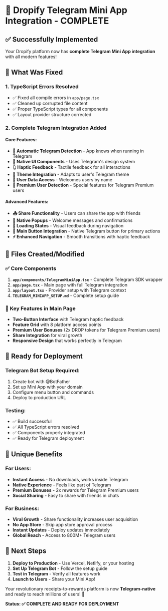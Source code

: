 # 🚀 Dropify Telegram Mini App Integration - COMPLETE

## ✅ Successfully Implemented

Your Dropify platform now has **complete Telegram Mini App integration** with all modern features!

## 🔧 What Was Fixed

### 1. **TypeScript Errors Resolved**
- ✅ Fixed all compile errors in `app/page.tsx`
- ✅ Cleaned up corrupted file content
- ✅ Proper TypeScript types for all components
- ✅ Layout provider structure corrected

### 2. **Complete Telegram Integration Added**

#### Core Features:
- **🎯 Automatic Telegram Detection** - App knows when running in Telegram
- **📱 Native UI Components** - Uses Telegram's design system
- **👆 Haptic Feedback** - Tactile feedback for all interactions
- **🎨 Theme Integration** - Adapts to user's Telegram theme
- **👤 User Data Access** - Welcomes users by name
- **👑 Premium User Detection** - Special features for Telegram Premium users

#### Advanced Features:
- **📤 Share Functionality** - Users can share the app with friends
- **🔔 Native Popups** - Welcome messages and confirmations
- **🔄 Loading States** - Visual feedback during navigation
- **🎯 Main Button Integration** - Native Telegram button for primary actions
- **⚡ Enhanced Navigation** - Smooth transitions with haptic feedback

## 📁 Files Created/Modified

### ✅ Core Components
1. **`app/components/TelegramMiniApp.tsx`** - Complete Telegram SDK wrapper
2. **`app/page.tsx`** - Main page with full Telegram integration
3. **`app/layout.tsx`** - Provider setup with Telegram context
4. **`TELEGRAM_MINIAPP_SETUP.md`** - Complete setup guide

### 🎯 Key Features in Main Page
- **Two-Button Interface** with Telegram haptic feedback
- **Feature Grid** with 8 platform access points
- **Premium User Bonuses** (2x DROP tokens for Telegram Premium users)
- **Share Integration** for viral growth
- **Responsive Design** that works perfectly in Telegram

## 🚀 Ready for Deployment

### Telegram Bot Setup Required:
1. Create bot with @BotFather
2. Set up Mini App with your domain
3. Configure menu button and commands
4. Deploy to production URL

### Testing:
- ✅ Build successful
- ✅ All TypeScript errors resolved
- ✅ Components properly integrated
- ✅ Ready for Telegram deployment

## 💎 Unique Benefits

### For Users:
- **Instant Access** - No downloads, works inside Telegram
- **Native Experience** - Feels like part of Telegram
- **Premium Bonuses** - 2x rewards for Telegram Premium users
- **Social Sharing** - Easy to share with friends in chats

### For Business:
- **Viral Growth** - Share functionality increases user acquisition
- **No App Store** - Skip app store approval process
- **Instant Updates** - Deploy updates immediately
- **Global Reach** - Access to 800M+ Telegram users

## 🎉 Next Steps

1. **Deploy to Production** - Use Vercel, Netlify, or your hosting
2. **Set Up Telegram Bot** - Follow the setup guide
3. **Test in Telegram** - Verify all features work
4. **Launch to Users** - Share your Mini App!

Your revolutionary receipts-to-rewards platform is now **Telegram-native** and ready to reach millions of users! 🚀

**Status: ✅ COMPLETE AND READY FOR DEPLOYMENT**
